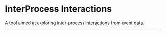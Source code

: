 # InterProcess Interactions

A tool aimed at exploring inter-process interactions from event data. 

---

